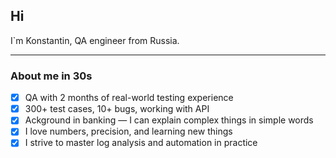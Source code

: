 ## Hi
I`m Konstantin, QA engineer from Russia.
___
### About me in 30s

- [x] QA with 2 months of real-world testing experience
- [x] 300+ test cases, 10+ bugs, working with API
- [x] Ackground in banking — I can explain complex things in simple words
- [x] I love numbers, precision, and learning new things
- [x] I strive to master log analysis and automation in practice

<!--
**kvarchipov/kvarchipov** is a ✨ _special_ ✨ repository because its `README.md` (this file) appears on your GitHub profile.

Here are some ideas to get you started:

- 🔭 I’m currently working on ...
- 🌱 I’m currently learning ...
- 👯 I’m looking to collaborate on ...
- 🤔 I’m looking for help with ...
- 💬 Ask me about ...
- 📫 How to reach me: ...
- 😄 Pronouns: ...
- ⚡ Fun fact: ...
-->

